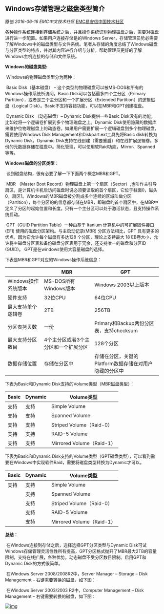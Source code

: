 ## Windows存储管理之磁盘类型简介

原创 *2016-06-16* *EMC中文技术社区* [EMC易安信中国技术社区](https://mp.weixin.qq.com/s?__biz=MjM5NjY0NzAwMg==&mid=2651771039&idx=1&sn=a0fb4a8c727a08faf681166385903e17&scene=21##)

​     各种操作系统连接到存储系统之后，并且操作系统识别物理磁盘之后，需要对磁盘进行进一步配置。如果用户连接存储是的Windows Server，存储管理员势必需要了解Windows中的磁盘类型与文件系统。笔者从存储的角度总结了Windows磁盘与分区类型的特点，并对其内容进行介绍与分析，帮助管理员更好的了解Windows主机连接的存储和文件系统。

 

**Windows的磁盘类型:**

 

​     Windows的物理磁盘类型分为两种：

 

​     Basic Disk（基本磁盘） – 这个类型的物理磁盘可以被MS-DOS和所有的Windows操作系统所访问。Basic Disk可以包括最多四个主分区（Primary Partition），或者是三个主分区和一个扩展分区（Extended Partition）的逻辑磁盘（Logical Disk）。Basic不支持容错功能，可以在MBR和GPT创建磁盘。

 

​     Dynamic Disk （动态磁盘）– Dynamic Disk提供一些Basic Disk没有的功能，比如过将一个逻辑卷扩展到多个物理磁盘之上。Dynamic Disk使用隐藏的数据库来维护位物理磁盘上的动态卷。如果用户需要扩展一个逻辑磁盘到多个物理磁盘，需要使用Windows Disk Management和Diskpart.ext工具先将Basic disk转换为Dynamic Disk。Dynamic Disk支持在线创建（需要重启）和在线扩展逻辑卷。多份的元数据存储在磁盘中。简化管理，可以使用软Raid功能，Mirror、Spanned等等。

 

 

**Windows磁盘的分区类型：**

 

​     谈到磁盘结构，很有必要了解一下下面两个概念MBR和GPT。

 

​     MBR （Master Boot Record）物理磁盘上第一个扇区（Sector）,也叫作主引导扇区，是计算机卡机后访问磁盘时说必须要读取的首个扇区，它位于柱面0，磁头0，扇区1。Windows的MBR磁盘被分割成多个连续的区域叫做分区（Partition），每个分区的的信息都存储在MBR，即磁盘的首个扇区中，在MBR中定义了分区的起始位置和长度。只有一个主分区可以处于激活状态，且支持操作系统启动。

 

​     GPT（GUID Partition Table）一种由基于 Itanium 计算机中的可扩展固件接口 (EFI) 使用的磁盘分区架构。与主启动记录(MBR) 分区方法相比，GPT 具有更多的优点，因为它允许每个磁盘有多达128 个分区，理论上支持最大 18 EB卷大小，允许将主磁盘分区表和备份磁盘分区表用于冗余，还支持唯一的磁盘和分区ID (GUID)。   GPT是在windows使用大容量磁盘的选择。

 

下表是MBR和GPT对应的Windows操作系统信息：

|               | MBR                 | GPT                             |
| ------------- | ------------------- | ------------------------------- |
| Windows操作系统版本 | MS-DOS所有Windows版本   | Windows 2003以上版本                |
| 硬件支持          | 32位CPU              | 64位CPU                          |
| 最大支持单个逻辑卷     | 2TB                 | 256TB                           |
| 分区表拷贝数        | 一份                  | Primary和Backup两份分区表，支持checksum  |
| 最大支持分区数目      | 4个主分区或者3个主分区和一个扩展分区 | 128个分区                          |
| 数据存储位置        | 存储在分区中              | 存储在分区，关键的Platform数据存储在对用户隐藏的分区中 |

 

下表为Basic和Dynamic Disk支持的Volume类型（MBR磁盘类型）：

| Basic | Dynamic | Volume类型                |
| ----- | ------- | ----------------------- |
| 支持    | 支持      | Simple Volume           |
| 支持    | 支持      | Spanned Volume          |
| 支持    | 支持      | Striped Volume（Raid-0）  |
| 支持    | 支持      | RAID-5 Volume           |
| 支持    | 支持      | Mirrored Volume（Raid-1） |

 

下表为Basic和Dynamic Disk支持的Volume类型（GPT磁盘类型），可以看到需要在Windows中实现软件Raid，需要将磁盘类型转换为Dynamic才可以。

| Basic | Dynamic | Volume类型                |
| ----- | ------- | ----------------------- |
| 支持    | 支持      | Simple Volume           |
|       | 支持      | Spanned Volume          |
|       | 支持      | Striped Volume（Raid-0）  |
|       | 支持      | RAID-5 Volume           |
|       | 支持      | Mirrored Volume（Raid-1） |

 

**总结：**

 

​     在Windows连接到存储之后，选择选择GPT分区类型与Dynamic Disk可试Windows存储管理灵活性性所有提高，GPT分区格式抛开了MBR最大2TB的容量限制，支持在线扩展，各种优势。动态磁盘不受分区数目限制。启用GPT和Dynamic Disk的方式很简单。

​     在Windows Server 2008/2008R2中，Server Manager – Storage – Disk Management – 右键需要转换的磁盘，如下图：

​     在Windows Server 2003/2003 R2中，Computer Management – Disk Management – 右键需要转换的磁盘，如下图：

 

[![img](http://mmbiz.qpic.cn/mmbiz/TztEwAzAQIU1PykcrVUvs9y5wYg9M6kaiacTCicKrjBCmgKibdm3SEiaRzRcD4V9of9uqlLJfHRXmrWdFHfNRoYdzA/640?wx_fmt=jpeg&tp=webp&wxfrom=5&wx_lazy=1)]()